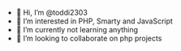 - 👋 Hi, I’m @toddi2303
- 👀 I’m interested in PHP, Smarty and JavaScript
- 🌱 I’m currently not learning anything
- 💞️ I’m looking to collaborate on php projects

<!---
toddi2303/toddi2303 is a ✨ special ✨ repository because its `README.md` (this file) appears on your GitHub profile.
You can click the Preview link to take a look at your changes.
--->
